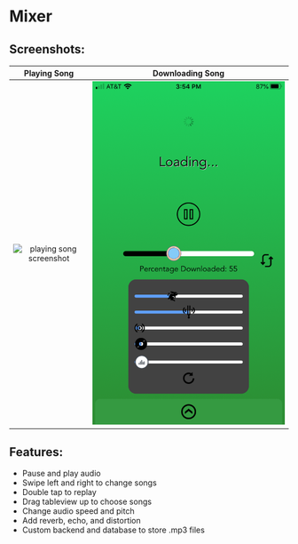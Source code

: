 # Mixer

## Screenshots:
Playing Song                  |  Downloading Song
:----------------------------:|:-------------------------:
![playing song screenshot](/images/screenshot2.png)  |  ![downloading song screenshot](/images/screenshot3.png)

## Features:
- Pause and play audio
- Swipe left and right to change songs
- Double tap to replay
- Drag tableview up to choose songs
- Change audio speed and pitch
- Add reverb, echo, and distortion
- Custom backend and database to store .mp3 files

